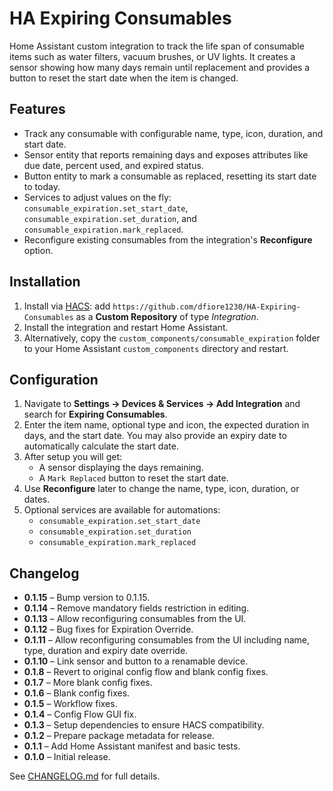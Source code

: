 # HA Expiring Consumables

Home Assistant custom integration to track the life span of consumable items such as water filters, vacuum brushes, or UV lights. It creates a sensor showing how many days remain until replacement and provides a button to reset the start date when the item is changed.

## Features
- Track any consumable with configurable name, type, icon, duration, and start date.
- Sensor entity that reports remaining days and exposes attributes like due date, percent used, and expired status.
- Button entity to mark a consumable as replaced, resetting its start date to today.
- Services to adjust values on the fly: `consumable_expiration.set_start_date`, `consumable_expiration.set_duration`, and `consumable_expiration.mark_replaced`.
- Reconfigure existing consumables from the integration's **Reconfigure** option.

## Installation
1. Install via [HACS](https://hacs.xyz): add `https://github.com/dfiore1230/HA-Expiring-Consumables` as a **Custom Repository** of type *Integration*.
2. Install the integration and restart Home Assistant.
3. Alternatively, copy the `custom_components/consumable_expiration` folder to your Home Assistant `custom_components` directory and restart.

## Configuration
1. Navigate to **Settings → Devices & Services → Add Integration** and search for **Expiring Consumables**.
2. Enter the item name, optional type and icon, the expected duration in days, and the start date. You may also provide an expiry date to automatically calculate the start date.
3. After setup you will get:
   - A sensor displaying the days remaining.
   - A `Mark Replaced` button to reset the start date.
4. Use **Reconfigure** later to change the name, type, icon, duration, or dates.
5. Optional services are available for automations:
   - `consumable_expiration.set_start_date`
   - `consumable_expiration.set_duration`
   - `consumable_expiration.mark_replaced`

## Changelog
- **0.1.15** – Bump version to 0.1.15.
- **0.1.14** – Remove mandatory fields restriction in editing.
- **0.1.13** – Allow reconfiguring consumables from the UI.
- **0.1.12** – Bug fixes for Expiration Override.
- **0.1.11** – Allow reconfiguring consumables from the UI including name, type, duration and expiry date override.
- **0.1.10** – Link sensor and button to a renamable device.
- **0.1.8** – Revert to original config flow and blank config fixes.
- **0.1.7** – More blank config fixes.
- **0.1.6** – Blank config fixes.
- **0.1.5** – Workflow fixes.
- **0.1.4** – Config Flow GUI fix.
- **0.1.3** – Setup dependencies to ensure HACS compatibility.
- **0.1.2** – Prepare package metadata for release.
- **0.1.1** – Add Home Assistant manifest and basic tests.
- **0.1.0** – Initial release.

See [CHANGELOG.md](CHANGELOG.md) for full details.
